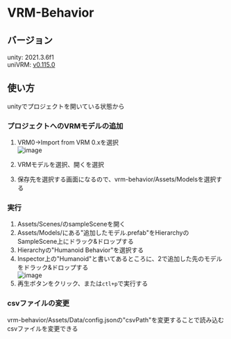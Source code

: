 # VRM-Behavior

## バージョン
unity: 2021.3.6f1  
uniVRM: [v0.115.0](https://github.com/vrm-c/UniVRM/releases/tag/v0.115.0)  

## 使い方
unityでプロジェクトを開いている状態から

### プロジェクトへのVRMモデルの追加   
1. VRM0→Import from VRM 0.xを選択  
![image](https://github.com/suzuki-sagau/vrm-behavior/ScreenShots/import.png)  

2. VRMモデルを選択、開くを選択  
3. 保存先を選択する画面になるので、vrm-behavior/Assets/Modelsを選択する

### 実行
1. Assets/Scenes/のsampleSceneを開く
2. Assets/Models/にある"追加したモデル.prefab"をHierarchyのSampleScene上にドラック&ドロップする  
3. Hierarchyの"Humanoid Behavior"を選択する
4. Inspector上の"Humanoid"と書いてあるところに、2で追加した先のモデルをドラック&ドロップする  
![image](https://github.com/suzuki-sagau/vrm-behavior/ScreenShots/serializedField.png)  
5. 再生ボタンをクリック、または`ctl+p`で実行する  

### csvファイルの変更
vrm-behavior/Assets/Data/config.jsonの"csvPath"を変更することで読み込むcsvファイルを変更できる

